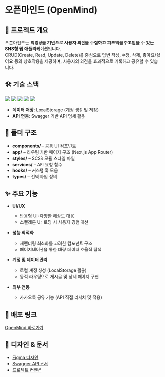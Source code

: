 # 오픈마인드 (OpenMind)

## 📌 프로젝트 개요
오픈마인드는 **익명성을 기반으로 사용자 의견을 수집하고 피드백을 주고받을 수 있는 SNS형 웹 애플리케이션**입니다.  
CRUD(Create, Read, Update, Delete)를 중심으로 답변 작성, 수정, 삭제, 좋아요/싫어요 등의 상호작용을 제공하며, 사용자의 의견을 효과적으로 기록하고 공유할 수 있습니다.

## 🛠 기술 스택
<p align="left">
  <img src="https://img.shields.io/badge/HTML5-E34F26?style=flat&logo=html5&logoColor=white"/>
  <img src="https://img.shields.io/badge/Sass-CC6699?style=flat&logo=sass&logoColor=white"/>
  <img src="https://img.shields.io/badge/JavaScript-F7DF1E?style=flat&logo=javascript&logoColor=black"/>
  <img src="https://img.shields.io/badge/React-61DAFB?style=flat&logo=react&logoColor=black"/>
  <img src="https://img.shields.io/badge/Next.js-000000?style=flat&logo=nextdotjs&logoColor=white"/>
</p>

- **데이터 저장**: LocalStorage (계정 생성 및 저장)  
- **API 연동**: Swagger 기반 API 명세 활용  

## 📂 폴더 구조
- **components/** – 공통 UI 컴포넌트
- **app/** – 라우팅 기반 페이지 구조 (Next.js App Router)
- **styles/** – SCSS 모듈 스타일 파일
- **services/** – API 요청 함수
- **hooks/** – 커스텀 훅 모음
- **types/** – 전역 타입 정의

## ✨ 주요 기능
- **UI/UX**
  - 반응형 UI: 다양한 해상도 대응  
  - 스켈레톤 UI: 로딩 시 사용자 경험 개선  

- **성능 최적화**
  - 재렌더링 최소화를 고려한 컴포넌트 구조  
  - 페이지네이션을 통한 대량 데이터 효율적 탐색  

- **계정 및 데이터 관리**
  - 로컬 계정 생성 (LocalStorage 활용)  
  - 동적 라우팅으로 게시글 및 상세 페이지 구현  

- **외부 연동**
  - 카카오톡 공유 기능 (API 직접 리서치 및 적용)  

## 🚀 배포 링크
[OpenMind 바로가기](https://openmind-kimgayeongs-projects.vercel.app/)

## 🎨 디자인 & 문서
- [Figma 디자인](https://www.figma.com/design/sy1OrnQQF3y7E78ioeGsaM/OPENMIND?node-id=0-1&p=f&t=AF6lCOdT1lmZIgxd-0)  
- [Swagger API 문서](https://openmind-api.vercel.app/docs/)  
- [프로젝트 컨벤션](https://chivalrous-barberry-9bb.notion.site/OpenMind-254a83bcc886808b878ef679236ee7c5?source=copy_link)
